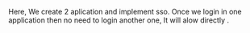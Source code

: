 Here, We create 2 aplication and implement sso.
Once we login in one application then no need to login another one,
It will alow directly .